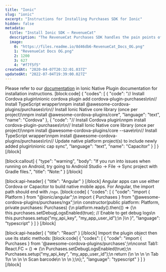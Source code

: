 ```yaml
---
title: "Ionic"
slug: "ionic"
excerpt: "Instructions for Installing Purchases SDK for Ionic"
hidden: false
metadata: 
  title: "Install Ionic SDK – RevenueCat"
  description: "The RevenueCat Purchases SDK handles the pain points of in-app purchases and subscriptions for Ionic, so you can get back to building your app."
  image: 
    0: "https://files.readme.io/8d46db6-RevenueCat_Docs_OG.png"
    1: "RevenueCat Docs OG.png"
    2: 1200
    3: 627
    4: "#f7f5f5"
createdAt: "2020-04-07T20:32:01.037Z"
updatedAt: "2022-07-04T19:39:00.027Z"
---
```

Please refer to our [documentation](https://ionicframework.com/docs/native/purchases) in Ionic Native Plugin documentation for installation instructions.
[block:code]
{
  "codes": [
    {
      "code": "// Install Cordova plugin\nionic cordova plugin add cordova-plugin-purchases\n\n// Install TypeScript wrapper\nnpm install @awesome-cordova-plugins/purchases\n\n// Install Ionic Native core library (once per project)\nnpm install @awesome-cordova-plugins/core",
      "language": "text",
      "name": "Cordova"
    },
    {
      "code": "// Install Cordova plugin\nnpm install cordova-plugin-purchases\n\n// Install Ionic Native core library (once per project)\nnpm install @awesome-cordova-plugins/core --save\n\n// Install TypeScript wrapper\nnpm install @awesome-cordova-plugins/purchases\n\n// Update native platform project(s) to include newly added plugin\nionic cap sync",
      "language": "text",
      "name": "Capacitor"
    }
  ]
}
[/block]

[block:callout]
{
  "type": "warning",
  "body": "If you run into issues when running on Android, try going to Android Studio -> File -> Sync project with Gradle files.",
  "title": "Note:"
}
[/block]

[block:api-header]
{
  "title": "Angular"
}
[/block]
Angular apps can use either Cordova or Capacitor to build native mobile apps. For Angular, the import path should end with `/ngx`.
[block:code]
{
  "codes": [
    {
      "code": "import { Platform } from \"@ionic/angular\";\n import { Purchases } from \"@awesome-cordova-plugins/purchases/ngx\";\n\n constructor(public platform: Platform, private purchases: Purchases) {\n     platform.ready().then(() => {\n         this.purchases.setDebugLogsEnabled(true); // Enable to get debug logs\n         this.purchases.setup(\"my_api_key\", \"my_app_user_id\");\n     }\n }",
      "language": "typescript"
    }
  ]
}
[/block]

[block:api-header]
{
  "title": "React"
}
[/block]
Import the plugin object then use its static methods:
[block:code]
{
  "codes": [
    {
      "code": "import { Purchases } from '@awesome-cordova-plugins/purchases';\n\nconst Tab1: React.FC = () => {\n  Purchases.setDebugLogsEnabled(true);\n  Purchases.setup(\"my_api_key\", \"my_app_user_id\");\n  return (\n    <IonPage>\n      <IonHeader>\n        <IonToolbar>\n          <IonTitle>Tab 1</IonTitle>\n        </IonToolbar>\n      </IonHeader>\n      <IonContent>\n        <IonButton onClick={openScanner}>Scan barcode</IonButton>\n      </IonContent>\n    </IonPage>\n  );\n};",
      "language": "typescript"
    }
  ]
}
[/block]